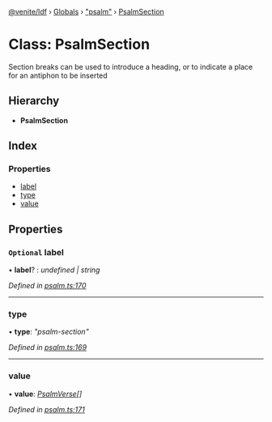 [@venite/ldf](../README.md) › [Globals](../globals.md) › ["psalm"](../modules/_psalm_.md) › [PsalmSection](_psalm_.psalmsection.md)

# Class: PsalmSection

Section breaks can be used to introduce a heading, or to indicate a place for an antiphon to be inserted

## Hierarchy

* **PsalmSection**

## Index

### Properties

* [label](_psalm_.psalmsection.md#optional-label)
* [type](_psalm_.psalmsection.md#type)
* [value](_psalm_.psalmsection.md#value)

## Properties

### `Optional` label

• **label**? : *undefined | string*

*Defined in [psalm.ts:170](https://github.com/gbj/venite/blob/80526ac2/ldf/src/psalm.ts#L170)*

___

###  type

• **type**: *"psalm-section"*

*Defined in [psalm.ts:169](https://github.com/gbj/venite/blob/80526ac2/ldf/src/psalm.ts#L169)*

___

###  value

• **value**: *[PsalmVerse](_psalm_.psalmverse.md)[]*

*Defined in [psalm.ts:171](https://github.com/gbj/venite/blob/80526ac2/ldf/src/psalm.ts#L171)*
